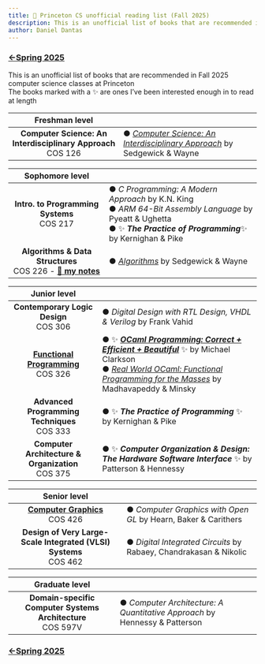 ```yaml
---
title: 🐯 Princeton CS unofficial reading list (Fall 2025)
description: This is an unofficial list of books that are recommended in Spring 2025 computer science classes at Princeton
author: Daniel Dantas
---
```


### [←Spring 2025](https://dantasfiles.com/2025/01/27/princeton-cs-sp25.html)

This is an unofficial list of books that are recommended in Fall 2025 computer science classes at Princeton\
The books marked with a ✨ are ones I’ve been interested enough in to read at length

| Freshman level | |
| :---: | --- |
| **Computer Science: An Interdisciplinary Approach**<br>COS 126 | ● *[Computer Science: An Interdisciplinary Approach](https://introcs.cs.princeton.edu/java/home/)* by Sedgewick & Wayne | 

| Sophomore level | | 
| :---: | --- |
| **Intro. to Programming Systems**<br>COS 217 | ● _C Programming: A Modern Approach_ by K.N. King<br> ● _ARM 64-Bit Assembly Language_ by Pyeatt & Ughetta<br> ● ✨ ***The Practice of Programming***✨ by Kernighan & Pike | 
| **Algorithms & Data Structures** <br>COS 226 - **[🌆 my notes](https://dantasfiles.com/2024/12/05/notes-on-princeton-cos-226.html)** | ● _[Algorithms](https://algs4.cs.princeton.edu/home/)_ by Sedgewick & Wayne |

| Junior level | |
| :---: | --- |
| **Contemporary Logic Design** <br> COS 306 | ● _Digital Design with RTL Design, VHDL & Verilog_ by Frank Vahid |
| [**Functional Programming**](https://www.cs.princeton.edu/courses/archive/fall25/cos326/) <br> COS 326 | ● ✨ ***[OCaml Programming: Correct + Efficient + Beautiful](https://cs3110.github.io/textbook/cover.html)*** ✨ by Michael Clarkson <br> ● _[Real World OCaml: Functional Programming for the Masses](https://dev.realworldocaml.org/)_ by Madhavapeddy & Minsky |
| **Advanced Programming Techniques** <br> COS 333 | ● ✨ ***The Practice of Programming*** ✨ by Kernighan & Pike |
| **Computer Architecture & Organization**<br> COS 375 | ● ✨ ***Computer Organization & Design: The Hardware Software Interface*** ✨ by Patterson & Hennessy |

| Senior level | |
| :---: | --- | 
| **[Computer Graphics](https://cos426.cs.princeton.edu/)** <br> COS 426 | ● _Computer Graphics with Open GL_ by Hearn, Baker & Carithers |
| **Design of Very Large-Scale Integrated (VLSI) Systems** <br> COS 462 | ● _Digital Integrated Circuits_ by Rabaey, Chandrakasan & Nikolic |

| Graduate level | |
| :---: | --- |
| **Domain-specific Computer Systems Architecture** <br> COS 597V | ●  _Computer Architecture: A Quantitative Approach_ by Hennessy & Patterson |

### [←Spring 2025](https://dantasfiles.com/2025/01/27/princeton-cs-sp25.html)
